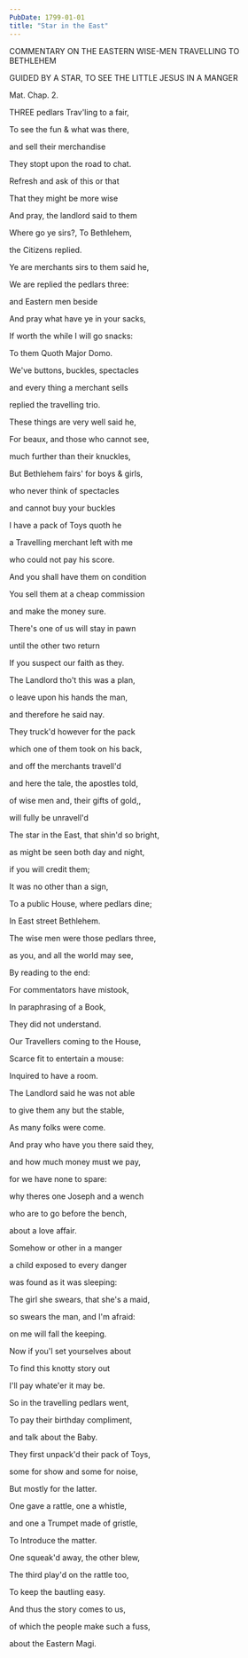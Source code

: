 ```yaml
---
PubDate: 1799-01-01
title: "Star in the East"
---
```


   COMMENTARY ON THE EASTERN WISE-MEN TRAVELLING TO BETHLEHEM

   GUIDED BY A STAR, TO SEE THE LITTLE JESUS IN A MANGER



   Mat. Chap. 2.



   THREE pedlars Trav'ling to a fair,

   To see the fun & what was there,

   and sell their merchandise

   They stopt upon the road to chat.

   Refresh and ask of this or that

   That they might be more wise



   And pray, the landlord said to them

   Where go ye sirs?, To Bethlehem,

   the Citizens replied.

   Ye are merchants sirs to them said he,

   We are replied the pedlars three:

   and Eastern men beside



   And pray what have ye in your sacks,

   If worth the while I will go snacks:

   To them Quoth Major Domo. 

   We've buttons, buckles, spectacles

   and every thing a merchant sells

   replied the travelling trio.



   These things are very well said he,

   For beaux, and those who cannot see,

   much further than their knuckles,

   But Bethlehem fairs' for boys & girls,

   who never think of spectacles

   and cannot buy your buckles



   I have a pack of Toys quoth he

   a Travelling merchant left with me

   who could not pay his score.

   And you shall have them on condition

   You sell them at a cheap commission

   and make the money sure.



   There's one of us will stay in pawn

   until the other two return

   If you suspect our faith as they.

   The Landlord tho't this was a plan,

   o leave upon his hands the man,

   and therefore he said nay.



   They truck'd however for the pack

   which one of them took on his back,

   and off the merchants travell'd

   and here the tale, the apostles told,

   of wise men and, their gifts of gold,,

   will fully be unravell'd



   The star in the East, that shin'd so bright,

   as might be seen both day and night,

   if you will credit them;

   It was no other than a sign,

   To a public House, where pedlars dine;

   In East street Bethlehem.



   The wise men were those pedlars three,

   as you, and all the world may see,

   By reading to the end:

   For commentators have mistook,

   In paraphrasing of a Book,

   They did not understand.



   Our Travellers coming to the House,

   Scarce fit to entertain a mouse:

   Inquired to have a room.

   The Landlord said he was not able

   to give them any but the stable,

   As many folks were come.



   And pray who have you there said they,

   and how much money must we pay,

   for we have none to spare:

   why theres one Joseph and a wench

   who are to go before the bench,

   about a love affair.



   Somehow or other in a manger

   a child exposed to every danger

   was found as it was sleeping:

   The girl she swears, that she's a maid,

   so swears the man, and I'm afraid:

   on me will fall the keeping.



   Now if you'l set yourselves about

   To find this knotty story out

   I'll pay whate'er it may be.

   So in the travelling pedlars went,

   To pay their birthday compliment,

   and talk about the Baby.



   They first unpack'd their pack of Toys,

   some for show and some for noise,

   But mostly for the latter.

   One gave a rattle, one a whistle,

   and one a Trumpet made of gristle,

   To Introduce the matter.



   One squeak'd away, the other blew,

   The third play'd on the rattle too,

   To keep the bautling easy.

   And thus the story comes to us,

   of which the people make such a fuss,

   about the Eastern Magi.


